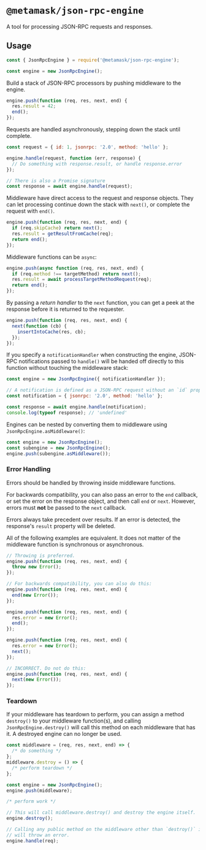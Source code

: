 # `@metamask/json-rpc-engine`

A tool for processing JSON-RPC requests and responses.

## Usage

```js
const { JsonRpcEngine } = require('@metamask/json-rpc-engine');

const engine = new JsonRpcEngine();
```

Build a stack of JSON-RPC processors by pushing middleware to the engine.

```js
engine.push(function (req, res, next, end) {
  res.result = 42;
  end();
});
```

Requests are handled asynchronously, stepping down the stack until complete.

```js
const request = { id: 1, jsonrpc: '2.0', method: 'hello' };

engine.handle(request, function (err, response) {
  // Do something with response.result, or handle response.error
});

// There is also a Promise signature
const response = await engine.handle(request);
```

Middleware have direct access to the request and response objects.
They can let processing continue down the stack with `next()`, or complete the request with `end()`.

```js
engine.push(function (req, res, next, end) {
  if (req.skipCache) return next();
  res.result = getResultFromCache(req);
  return end();
});
```

Middleware functions can be `async`:

```js
engine.push(async function (req, res, next, end) {
  if (req.method !== targetMethod) return next();
  res.result = await processTargetMethodRequest(req);
  return end();
});
```

By passing a _return handler_ to the `next` function, you can get a peek at the response before it is returned to the requester.

```js
engine.push(function (req, res, next, end) {
  next(function (cb) {
    insertIntoCache(res, cb);
  });
});
```

If you specify a `notificationHandler` when constructing the engine, JSON-RPC notifications passed to `handle()` will be handed off directly to this function without touching the middleware stack:

```js
const engine = new JsonRpcEngine({ notificationHandler });

// A notification is defined as a JSON-RPC request without an `id` property.
const notification = { jsonrpc: '2.0', method: 'hello' };

const response = await engine.handle(notification);
console.log(typeof response); // 'undefined'
```

Engines can be nested by converting them to middleware using `JsonRpcEngine.asMiddleware()`:

```js
const engine = new JsonRpcEngine();
const subengine = new JsonRpcEngine();
engine.push(subengine.asMiddleware());
```

### Error Handling

Errors should be handled by throwing inside middleware functions.

For backwards compatibility, you can also pass an error to the `end` callback,
or set the error on the response object, and then call `end` or `next`.
However, errors must **not** be passed to the `next` callback.

Errors always take precedent over results.
If an error is detected, the response's `result` property will be deleted.

All of the following examples are equivalent.
It does not matter of the middleware function is synchronous or asynchronous.

```js
// Throwing is preferred.
engine.push(function (req, res, next, end) {
  throw new Error();
});

// For backwards compatibility, you can also do this:
engine.push(function (req, res, next, end) {
  end(new Error());
});

engine.push(function (req, res, next, end) {
  res.error = new Error();
  end();
});

engine.push(function (req, res, next, end) {
  res.error = new Error();
  next();
});

// INCORRECT. Do not do this:
engine.push(function (req, res, next, end) {
  next(new Error());
});
```

### Teardown

If your middleware has teardown to perform, you can assign a method `destroy()` to your middleware function(s),
and calling `JsonRpcEngine.destroy()` will call this method on each middleware that has it.
A destroyed engine can no longer be used.

```js
const middleware = (req, res, next, end) => {
  /* do something */
};
middleware.destroy = () => {
  /* perform teardown */
};

const engine = new JsonRpcEngine();
engine.push(middleware);

/* perform work */

// This will call middleware.destroy() and destroy the engine itself.
engine.destroy();

// Calling any public method on the middleware other than `destroy()` itself
// will throw an error.
engine.handle(req);
```
